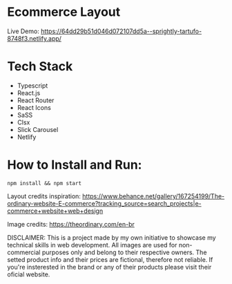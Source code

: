 # Ecommerce Layout

Live Demo: https://64dd29b51d046d072107dd5a--sprightly-tartufo-8748f3.netlify.app/

# Tech Stack

- Typescript
- React.js
- React Router
- React Icons
- SaSS
- Clsx
- Slick Carousel
- Netlify

# How to Install and Run:

`npm install && npm start`

Layout credits inspiration:
https://www.behance.net/gallery/167254199/The-ordinary-website-E-commerce?tracking_source=search_projects|e-commerce+website+web+design

Image credits:
https://theordinary.com/en-br

DISCLAIMER: This is a project made by my own initiative to showcase my technical skills in web development. All images are used for non-commercial purposes only and belong to their respective owners. The setted product info and their prices are fictional, therefore not reliable. If you're insterested in the brand or any of their products please visit their oficial website.
